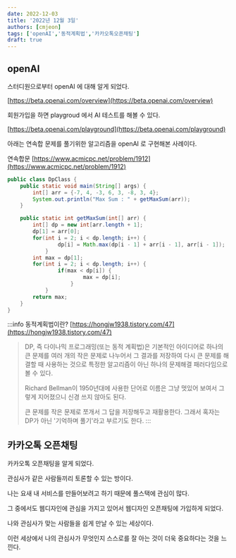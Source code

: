 ```yaml
---
date: 2022-12-03
title: '2022년 12월 3일'
authors: [cmjeon]
tags: ['openAI','동적계획법','카카오톡오픈채팅']
draft: true
---
```


## openAI

스터디원으로부터 openAI 에 대해 알게 되었다.

[https://beta.openai.com/overview](https://beta.openai.com/overview)

회원가입을 하면 playgroud 에서 AI 테스트를 해볼 수 있다.

<!--truncate-->

[https://beta.openai.com/playground](https://beta.openai.com/playground)

아래는 연속합 문제를 풀기위한 알고리즘을 openAI 로 구현해본 사례이다.

연속합문 [https://www.acmicpc.net/problem/1912](https://www.acmicpc.net/problem/1912)

```java title="dp.java"
public class DpClass {
    public static void main(String[] args) {
        int[] arr = {-7, 4, -3, 6, 3, -8, 3, 4};
        System.out.println("Max Sum : " + getMaxSum(arr));
    }

    public static int getMaxSum(int[] arr) {
        int[] dp = new int[arr.length + 1];
        dp[1] = arr[0];
        for(int i = 2; i < dp.length; i++) {
                dp[i] = Math.max(dp[i - 1] + arr[i - 1], arr[i - 1]);
            }
        int max = dp[1];
        for(int i = 2; i < dp.length; i++) {
                if(max < dp[i]) {
                        max = dp[i];
                    }
            }
        return max;
    }
}
```

:::info 동적계획법이란?
[https://hongjw1938.tistory.com/47](https://hongjw1938.tistory.com/47)

> DP, 즉 다이나믹 프로그래밍(또는 동적 계획법)은 기본적인 아이디어로 하나의 큰 문제를 여러 개의 작은 문제로 나누어서 그 결과를 저장하여 다시 큰 문제를 해결할 때 사용하는 것으로 특정한 알고리즘이 아닌 하나의 문제해결 패러다임으로 볼 수 있다.
>
> Richard Bellman이 1950년대에 사용한 단어로 이름은 그냥 멋있어 보여서 그렇게 지어졌으니 신경 쓰지 않아도 된다.
> 
> 큰 문제를 작은 문제로 쪼개서 그 답을 저장해두고 재활용한다. 그래서 혹자는 DP가 아닌 '기억하며 풀기'라고 부르기도 한다.
:::

## 카카오톡 오픈채팅

카카오톡 오픈채팅을 알게 되었다.

관심사가 같은 사람들끼리 토론할 수 있는 방이다.

나는 요새 내 서비스를 만들어보려고 하기 때문에 풀스택에 관심이 많다.

그 중에서도 웹디자인에 관심을 가지고 있어서 웹디자인 오픈채팅에 가입하게 되었다.

나와 관심사가 맞는 사람들을 쉽게 만날 수 있는 세상이다.

이런 세상에서 나의 관심사가 무엇인지 스스로를 잘 아는 것이 더욱 중요하다는 것을 느낀다.
